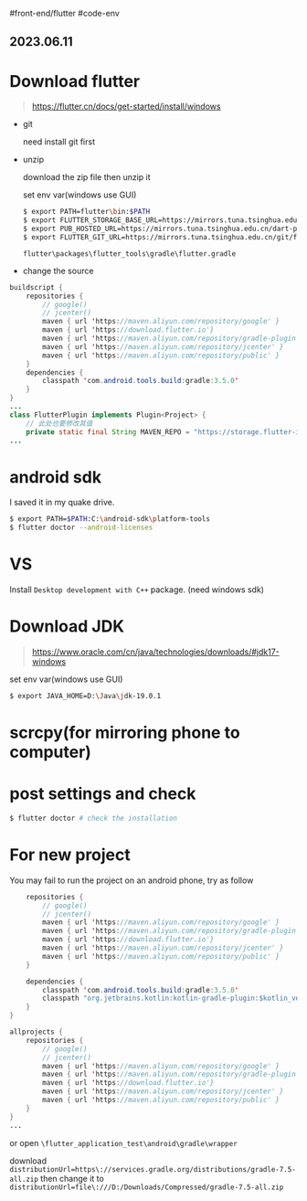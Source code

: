 #front-end/flutter #code-env 
## 2023.06.11

# Download flutter

> https://flutter.cn/docs/get-started/install/windows

- git

  need install git first

- unzip

  download the zip file then unzip it

  set env var(windows use GUI)

  ```bash
  $ export PATH=flutter\bin:$PATH
  $ export FLUTTER_STORAGE_BASE_URL=https://mirrors.tuna.tsinghua.edu.cn/flutter
  $ export PUB_HOSTED_URL=https://mirrors.tuna.tsinghua.edu.cn/dart-pub
  $ export FLUTTER_GIT_URL=https://mirrors.tuna.tsinghua.edu.cn/git/flutter-sdk.git
  ```

  `flutter\packages\flutter_tools\gradle\flutter.gradle`

- change the source

```java
buildscript {
    repositories {
        // google()
        // jcenter()
        maven { url 'https://maven.aliyun.com/repository/google' }
        maven { url 'https://download.flutter.io'}
        maven { url 'https://maven.aliyun.com/repository/gradle-plugin' }
        maven { url 'https://maven.aliyun.com/repository/jcenter' }
        maven { url 'https://maven.aliyun.com/repository/public' }
    }
    dependencies {
        classpath 'com.android.tools.build:gradle:3.5.0'
    }
}
...
class FlutterPlugin implements Plugin<Project> {
	// 此处也要修改其值
    private static final String MAVEN_REPO = "https://storage.flutter-io.cn/download.flutter.io";
...
```

# android sdk

I saved it in my quake drive.

```bash
$ export PATH=$PATH:C:\android-sdk\platform-tools
$ flutter doctor --android-licenses
```

# VS

Install `Desktop development with C++` package. (need windows sdk)

# Download JDK

> https://www.oracle.com/cn/java/technologies/downloads/#jdk17-windows

set env var(windows use GUI)

```bash
$ export JAVA_HOME=D:\Java\jdk-19.0.1
```

# scrcpy(for mirroring phone to computer)

# post settings and check

```bash
$ flutter doctor # check the installation
```

# For new project

You may fail to run the project on an android phone, try as follow

```java
    repositories {
        // google()
        // jcenter()
        maven { url 'https://maven.aliyun.com/repository/google' }
        maven { url 'https://maven.aliyun.com/repository/gradle-plugin' }
        maven { url 'https://download.flutter.io'}
        maven { url 'https://maven.aliyun.com/repository/jcenter' }
        maven { url 'https://maven.aliyun.com/repository/public' }
    }

    dependencies {
        classpath 'com.android.tools.build:gradle:3.5.0'
        classpath "org.jetbrains.kotlin:kotlin-gradle-plugin:$kotlin_version"
    }
}

allprojects {
    repositories {
        // google()
        // jcenter()
        maven { url 'https://maven.aliyun.com/repository/google' }
        maven { url 'https://maven.aliyun.com/repository/gradle-plugin' }
        maven { url 'https://download.flutter.io'}
        maven { url 'https://maven.aliyun.com/repository/jcenter' }
        maven { url 'https://maven.aliyun.com/repository/public' }
    }
}
...
```

or open `\flutter_application_test\android\gradle\wrapper`

download `distributionUrl=https\://services.gradle.org/distributions/gradle-7.5-all.zip` then change it to `distributionUrl=file\:///D:/Downloads/Compressed/gradle-7.5-all.zip`